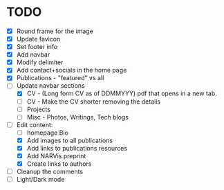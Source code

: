TODO
====

- [X] Round frame for the image
- [X] Update favicon
- [X] Set footer info
- [X] Add navbar
- [X] Modify delimiter
- [X] Add contact+socials in the home page
- [X] Publications - "featured" vs all
- [ ] Update navbar sections
  - [X] CV - (Long form CV as of DDMMYYY) pdf that opens in a new tab.
  - [ ] CV - Make the CV shorter removing the details
  - [ ] Projects
  - [ ] Misc - Photos, Writings, Tech blogs
- [ ] Edit content:
  - [ ] homepage Bio
  - [X] Add images to all publications
  - [X] Add links to publications resources
  - [X] Add NARVis preprint
  - [X] Create links to authors
- [ ] Cleanup the comments
- [ ] Light/Dark mode